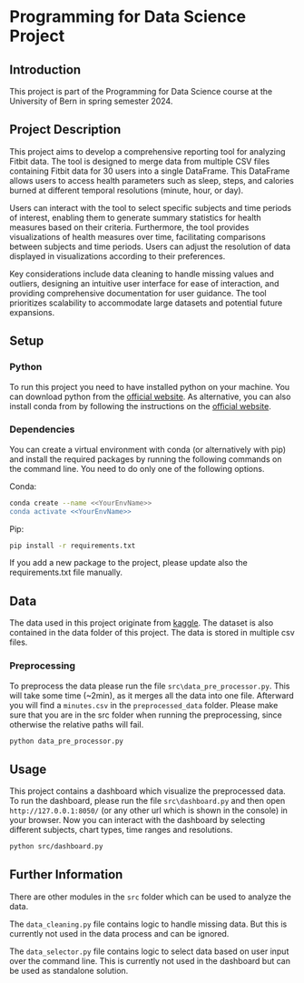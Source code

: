 # Programming for Data Science Project

## Introduction
This project is part of the Programming for Data Science course at the University of Bern in spring semester 2024.

## Project Description
This project aims to develop a comprehensive reporting tool for analyzing Fitbit data. 
The tool is designed to merge data from multiple CSV files containing Fitbit data for 30 users into a single DataFrame. 
This DataFrame allows users to access health parameters such as sleep, steps, and calories burned at 
different temporal resolutions (minute, hour, or day).

Users can interact with the tool to select specific subjects and time periods of interest, 
enabling them to generate summary statistics for health measures based on their criteria. 
Furthermore, the tool provides visualizations of health measures over time, 
facilitating comparisons between subjects and time periods. 
Users can adjust the resolution of data displayed in visualizations according to their preferences.

Key considerations include data cleaning to handle missing values and outliers, 
designing an intuitive user interface for ease of interaction, and providing comprehensive documentation for user guidance. 
The tool prioritizes scalability to accommodate large datasets and potential future expansions.


## Setup
### Python
To run this project you need to have installed python on your machine. 
You can download python from the [official website](https://www.python.org/downloads/).
As alternative, you can also install conda from by following the instructions on the [official website](https://docs.conda.io/projects/conda/en/latest/user-guide/install/index.html).

### Dependencies
You can create a virtual environment with conda (or alternatively with pip) and install the required packages 
by running the following commands on the command line. You need to do only one of the following options.

Conda:
```bash
conda create --name <<YourEnvName>>
conda activate <<YourEnvName>>
```

Pip:
```bash
pip install -r requirements.txt
```

If you add a new package to the project, please update also the requirements.txt file manually.

## Data
The data used in this project originate from [kaggle](https://www.kaggle.com/datasets/supriya3024/fitbit-fitness-tracker). The dataset is also contained
in the data folder of this project. The data is stored in multiple csv files.

### Preprocessing
To preprocess the data please run the file `src\data_pre_processor.py`. This will take some time (~2min), 
as it merges all the data into one file. Afterward you will find a `minutes.csv` in the `preprocessed_data` folder.
Please make sure that you are in the src folder when running the preprocessing, 
since otherwise the relative paths will fail. 
```bash
python data_pre_processor.py
```

## Usage
This project contains a dashboard which visualize the preprocessed data. 
To run the dashboard, please run the file `src\dashboard.py` and then open `http://127.0.0.1:8050/` 
(or any other url which is shown in the console) in your browser. Now you can interact with the dashboard by 
selecting different subjects, chart types, time ranges and resolutions.

```bash
python src/dashboard.py
```

## Further Information
There are other modules in the `src` folder which can be used to analyze the data. 

The `data_cleaning.py` file contains logic to handle missing data. 
But this is currently not used in the data process and can be ignored.

The `data_selector.py` file contains logic to select data based on user input over the command line. 
This is currently not used in the dashboard but can be used as standalone solution.